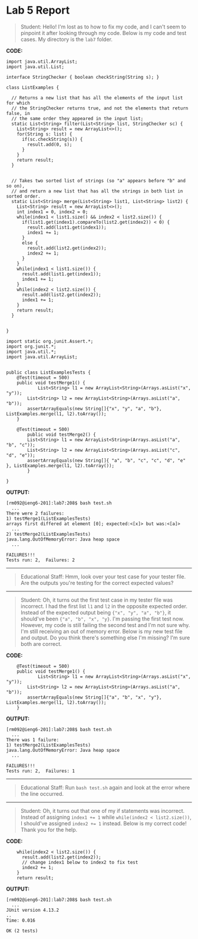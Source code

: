 # Lab 5 Report

> Student: Hello! I'm lost as to how to fix my code, and I can't seem to pinpoint it after looking through my code. Below is my code and test cases. My directory is the `lab7` folder.

**CODE:**

```
import java.util.ArrayList;
import java.util.List;

interface StringChecker { boolean checkString(String s); }

class ListExamples {

  // Returns a new list that has all the elements of the input list for which
  // the StringChecker returns true, and not the elements that return false, in
  // the same order they appeared in the input list;
  static List<String> filter(List<String> list, StringChecker sc) {
    List<String> result = new ArrayList<>();
    for(String s: list) {
      if(sc.checkString(s)) {
        result.add(0, s);
      }
    }
    return result;
  }


  // Takes two sorted list of strings (so "a" appears before "b" and so on),
  // and return a new list that has all the strings in both list in sorted order.
  static List<String> merge(List<String> list1, List<String> list2) {
    List<String> result = new ArrayList<>();
    int index1 = 0, index2 = 0;
    while(index1 < list1.size() && index2 < list2.size()) {
      if(list1.get(index1).compareTo(list2.get(index2)) < 0) {
        result.add(list1.get(index1));
        index1 += 1;
      }
      else {
        result.add(list2.get(index2));
        index2 += 1;
      }
    }
    while(index1 < list1.size()) {
      result.add(list1.get(index1));
      index1 += 1;
    }
    while(index2 < list2.size()) {
      result.add(list2.get(index2));
      index1 += 1;
    }
    return result;
  }


}
```

```
import static org.junit.Assert.*;
import org.junit.*;
import java.util.*;
import java.util.ArrayList;


public class ListExamplesTests {
	@Test(timeout = 500)
	public void testMerge1() {
    		List<String> l1 = new ArrayList<String>(Arrays.asList("x", "y"));
		List<String> l2 = new ArrayList<String>(Arrays.asList("a", "b"));
		assertArrayEquals(new String[]{"x", "y", "a", "b"}, ListExamples.merge(l1, l2).toArray());
	}
	
	@Test(timeout = 500)
        public void testMerge2() {
		List<String> l1 = new ArrayList<String>(Arrays.asList("a", "b", "c"));
		List<String> l2 = new ArrayList<String>(Arrays.asList("c", "d", "e"));
		assertArrayEquals(new String[]{ "a", "b", "c", "c", "d", "e" }, ListExamples.merge(l1, l2).toArray());
        }

}
```

**OUTPUT:**

```
[rm092@ieng6-201]:lab7:208$ bash test.sh
  ...
There were 2 failures:
1) testMerge1(ListExamplesTests)
arrays first differed at element [0]; expected:<[x]> but was:<[a]>
  ...
2) testMerge2(ListExamplesTests)
java.lang.OutOfMemoryError: Java heap space
  ...

FAILURES!!!
Tests run: 2,  Failures: 2
```

---

> Educational Staff: Hmm, look over your test case for your tester file. Are the outputs you're testing for the correct expected values?

---

> Student: Oh, it turns out the first test case in my tester file was incorrect. I had the first list `l1` and `l2` in the opposite expected order. Instead of the expected output being `{"x", "y", "a", "b"}`, it should've been `{"a", "b", "x", "y}`. I'm passing the first test now. However, my code is still failing the second test and I'm not sure why. I'm still receiving an out of memory error. Below is my new test file and output. Do you think there's something else I'm missing? I'm sure both are correct.

**CODE:**

```
	@Test(timeout = 500)
	public void testMerge1() {
    		List<String> l1 = new ArrayList<String>(Arrays.asList("x", "y"));
		List<String> l2 = new ArrayList<String>(Arrays.asList("a", "b"));
		assertArrayEquals(new String[]{"a", "b", "x", "y"}, ListExamples.merge(l1, l2).toArray());
	}
```

**OUTPUT:**

```
[rm092@ieng6-201]:lab7:208$ bash test.sh
  ...
There was 1 failure:
1) testMerge2(ListExamplesTests)
java.lang.OutOfMemoryError: Java heap space
  ...

FAILURES!!!
Tests run: 2,  Failures: 1
```

---

> Educational Staff: Run `bash test.sh` again and look at the error where the line occurred.

---

> Student: Oh, it turns out that one of my if statements was incorrect. Instead of assigning `index1 += 1` while `while(index2 < list2.size())`, I should've assigned `index2 += 1` instead. Below is my correct code! Thank you for the help.

**CODE:**

```
    while(index2 < list2.size()) {
      result.add(list2.get(index2));
      // change index1 below to index2 to fix test
      index2 += 1;
    }
    return result;
```

**OUTPUT:**

```
[rm092@ieng6-201]:lab7:208$ bash test.sh
  ...
JUnit version 4.13.2
..
Time: 0.016

OK (2 tests)
```
